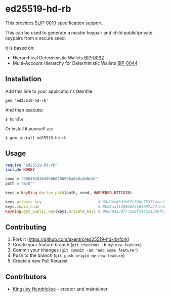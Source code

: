 # ed25519-hd-rb

This provides [SLIP-0010](https://github.com/satoshilabs/slips/blob/master/slip-0010.md) specification support. 

This can be used to generate a master keypair and child public/private keypairs from a secure seed. 

It is based on:

  * Hierarchical Deterministic Wallets [BIP-0032](https://github.com/bitcoin/bips/blob/master/bip-0032.mediawiki) 
  * Multi-Account Hierarchy for Deterministic Wallets [BIP-0044](https://github.com/bitcoin/bips/blob/master/bip-0044.mediawiki)

## Installation

Add this line to your application's Gemfile:

    gem 'ed25519-hd-rb'

And then execute:

    $ bundle

Or install it yourself as:

    $ gem install ed25519-hd-rb


## Usage

```ruby
require "ed25519-hd-rb"
include HDKEY

seed = "000102030405060708090a0b0c0d0e0f"
path = "m/0'"

keys = KeyRing.derive_path(path, seed, HARDENED_BITCOIN)

keys.private_key                         # 68e0fe46dfb67e368c75379acec591dad19df3cde26e63b93a8e704f1dade7a3
keys.chain_code                          # 8b59aa11380b624e81507a27fedda59fea6d0b779a778918a2fd3590e16e9c69
KeyRing.get_public_key(keys.private_key) # 008c8a13df77a28f3445213a0f432fde644acaa215fc72dcdf300d5efaa85d350c
```

## Contributing

1. Fork it (<https://github.com/axentro/ed25519-hd-rb/fork>)
2. Create your feature branch (`git checkout -b my-new-feature`)
3. Commit your changes (`git commit -am 'Add some feature'`)
4. Push to the branch (`git push origin my-new-feature`)
5. Create a new Pull Request

## Contributors

- [Kingsley Hendrickse](https://github.com/kingsleyh) - creator and maintainer
